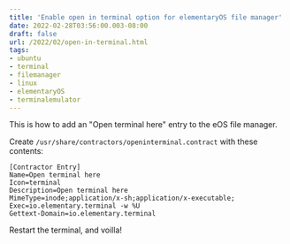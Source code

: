 ```yaml
---
title: 'Enable open in terminal option for elementaryOS file manager'
date: 2022-02-28T03:56:00.003-08:00
draft: false
url: /2022/02/open-in-terminal.html
tags: 
- ubuntu
- terminal
- filemanager
- linux
- elementaryOS
- terminalemulator
---
```


This is how to add an "Open terminal here" entry to the eOS file manager.

Create `/usr/share/contractors/openinterminal.contract` with these contents:

```
[Contractor Entry]  
Name=Open terminal here  
Icon=terminal  
Description=Open terminal here  
MimeType=inode;application/x-sh;application/x-executable;  
Exec=io.elementary.terminal -w %U  
Gettext-Domain=io.elementary.terminal  

```

Restart the terminal, and voilla!